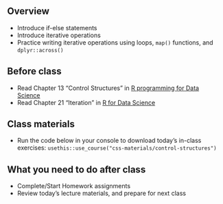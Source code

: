 ## Overview

<!--
* Review the major types of vectors
* Demonstrate how to subset vectors
* Demonstrate vector recycling
* Define lists
-->

- Introduce if-else statements
- Introduce iterative operations
- Practice writing iterative operations using loops, `map()` functions,
  and `dplyr::across()`

## Before class

- Read Chapter 13 “Control Structures” in [R programming for Data
  Science](https://bookdown.org/rdpeng/rprogdatascience/control-structures.html)
- Read Chapter 21 “Iteration” in [R for Data
  Science](https://r4ds.had.co.nz/iteration.html)

<!--
* Read chapters 14.1-2, 20-21 from [R for Data Science](http://r4ds.had.co.nz/)
-->

## Class materials

- Run the code below in your console to download today’s in-class
  exercises: `usethis::use_course("css-materials/control-structures")`

<!--
* [Data storage types](/notes/vectors/)
* [Iteration](/notes/iteration/)
* [Column-wise operations](https://dplyr.tidyverse.org/dev/articles/colwise.html)
-->

## What you need to do after class

- Complete/Start Homework assignments
- Review today’s lecture materials, and prepare for next class
